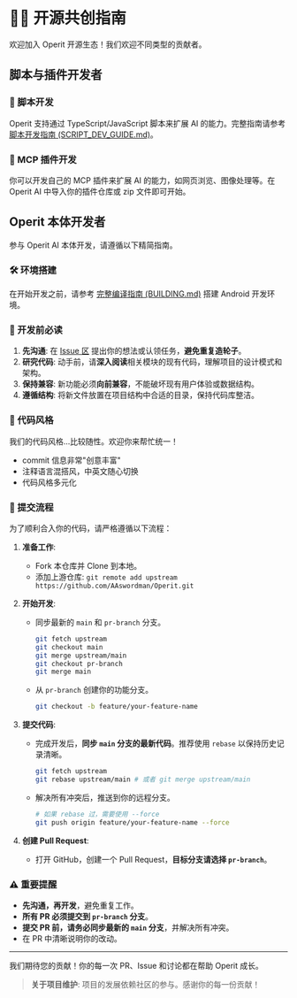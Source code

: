 # 👨‍💻 开源共创指南

欢迎加入 Operit 开源生态！我们欢迎不同类型的贡献者。

## 脚本与插件开发者

### 📜 脚本开发

Operit 支持通过 TypeScript/JavaScript 脚本来扩展 AI 的能力。完整指南请参考 [脚本开发指南 (SCRIPT_DEV_GUIDE.md)](./SCRIPT_DEV_GUIDE.md)。

### 🔌 MCP 插件开发

你可以开发自己的 MCP 插件来扩展 AI 的能力，如网页浏览、图像处理等。在 Operit AI 中导入你的插件仓库或 zip 文件即可开始。

## Operit 本体开发者

参与 Operit AI 本体开发，请遵循以下精简指南。

### 🛠️ 环境搭建

在开始开发之前，请参考 [完整编译指南 (BUILDING.md)](./BUILDING.md) 搭建 Android 开发环境。

### 🚀 开发前必读

1.  **先沟通**: 在 [Issue 区](https://github.com/AAswordman/Operit/issues) 提出你的想法或认领任务，**避免重复造轮子**。
2.  **研究代码**: 动手前，请**深入阅读**相关模块的现有代码，理解项目的设计模式和架构。
3.  **保持兼容**: 新功能必须**向前兼容**，不能破坏现有用户体验或数据结构。
4.  **遵循结构**: 将新文件放置在项目结构中合适的目录，保持代码库整洁。

### 🎨 代码风格

我们的代码风格...比较随性。欢迎你来帮忙统一！

- commit 信息非常"创意丰富"
- 注释语言混搭风，中英文随心切换
- 代码风格多元化

### 🔄 提交流程

为了顺利合入你的代码，请严格遵循以下流程：

1.  **准备工作**:
    - Fork 本仓库并 Clone 到本地。
    - 添加上游仓库: `git remote add upstream https://github.com/AAswordman/Operit.git`

2.  **开始开发**:
    - 同步最新的 `main` 和 `pr-branch` 分支。
      ```bash
      git fetch upstream
      git checkout main
      git merge upstream/main
      git checkout pr-branch
      git merge main
      ```
    - 从 `pr-branch` 创建你的功能分支。
      ```bash
      git checkout -b feature/your-feature-name
      ```

3.  **提交代码**:
    - 完成开发后，**同步 `main` 分支的最新代码**。推荐使用 `rebase` 以保持历史记录清晰。
      ```bash
      git fetch upstream
      git rebase upstream/main # 或者 git merge upstream/main
      ```
    - 解决所有冲突后，推送到你的远程分支。
      ```bash
      # 如果 rebase 过，需要使用 --force
      git push origin feature/your-feature-name --force
      ```

4.  **创建 Pull Request**:
    - 打开 GitHub，创建一个 Pull Request，**目标分支请选择 `pr-branch`**。

### ⚠️ 重要提醒

- **先沟通，再开发**，避免重复工作。
- **所有 PR 必须提交到 `pr-branch` 分支**。
- **提交 PR 前，请务必同步最新的 `main` 分支**，并解决所有冲突。
- 在 PR 中清晰说明你的改动。

---

我们期待您的贡献！你的每一次 PR、Issue 和讨论都在帮助 Operit 成长。
> **关于项目维护**: 项目的发展依赖社区的参与。感谢你的每一份贡献！ 
